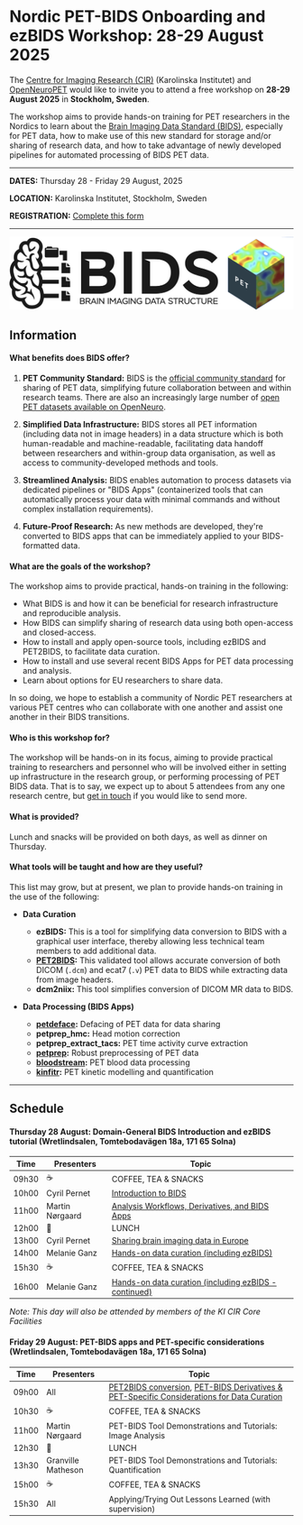 # Nordic PET-BIDS Onboarding and ezBIDS Workshop: 28-29 August 2025

The [Centre for Imaging Research (CIR)](https://imagingresearch.se/) (Karolinska Institutet) and [OpenNeuroPET](https://openneuropet.github.io/index.html)  would like to invite you to attend a free workshop on **28-29 August 2025** in **Stockholm, Sweden**.  

The workshop aims to provide hands-on training for PET researchers in the Nordics to learn about the [Brain Imaging Data Standard (BIDS)](https://bids.neuroimaging.io/index.html), especially for PET data, how to make use of this new standard for storage and/or sharing of research data, and how to take advantage of newly developed pipelines for automated processing of BIDS PET data.

----------------------------------------------------------------------------------------------------
   **DATES:** Thursday 28 - Friday 29 August, 2025

   **LOCATION:** Karolinska Institutet, Stockholm, Sweden

   **REGISTRATION:** [Complete this form ](https://forms.gle/xZjbhELEEJLtoXHw8)

----------------------------------------------------------------------------------------------------

![ ](BIDS_PET.png)


## Information

#### What benefits does BIDS offer?

1. **PET Community Standard:** BIDS is the [official community standard](https://journals.sagepub.com/doi/10.1177/0271678X20905433) for sharing of PET data, simplifying future collaboration between and within research teams.  There are also an increasingly large number of [open PET datasets available on OpenNeuro](https://openneuro.org/search/modality/pet?query=%7B%22modality_selected%22%3A%22PET%22%7D).

2. **Simplified Data Infrastructure:** BIDS stores all PET information (including data not in image headers) in a data structure which is both human-readable and machine-readable, facilitating data handoff between researchers and within-group data organisation, as well as access to community-developed methods and tools.

3. **Streamlined Analysis:** BIDS enables automation to process datasets via dedicated pipelines or  "BIDS Apps" (containerized tools that can automatically process your data with minimal commands and without complex installation requirements).

4. **Future-Proof Research:** As new methods are developed, they're converted to BIDS apps that can be immediately applied to your BIDS-formatted data.


#### What are the goals of the workshop?

The workshop aims to provide practical, hands-on training in the following:

* What BIDS is and how it can be beneficial for research infrastructure and reproducible analysis.
* How BIDS can simplify sharing of research data using both open-access and closed-access.
* How to install and apply open-source tools, including ezBIDS and PET2BIDS, to facilitate data curation.
* How to install and use several recent BIDS Apps for PET data processing and analysis.
* Learn about options for EU researchers to share data.

In so doing, we hope to establish a community of Nordic PET researchers at various PET centres who can collaborate with one another and assist one another in their BIDS transitions.

#### Who is this workshop for?

The workshop will be hands-on in its focus, aiming to provide practical training to researchers and personnel who will be involved either in setting up infrastructure in the research group, or performing processing of PET BIDS data. That is to say, we expect up to about 5 attendees from any one research centre, but [get in touch](mailto:granville.matheson@ki.se) if you would like to send more.


#### What is provided?

Lunch and snacks will be provided on both days, as well as dinner on Thursday.


#### What tools will be taught and how are they useful?

This list may grow, but at present, we plan to provide hands-on training in the use of the following:

* **Data Curation**
  * **ezBIDS:** This is a tool for simplifying data conversion to BIDS with a graphical user interface, thereby allowing less technical team members to add additional data.
  * **[PET2BIDS](https://github.com/openneuropet/PET2BIDS):** This validated tool allows accurate conversion of both DICOM (`.dcm`) and ecat7 (`.v`) PET data to BIDS while extracting data from image headers.
  * **dcm2niix:** This tool simplifies conversion of DICOM MR data to BIDS.

* **Data Processing (BIDS Apps)**
  * **[petdeface](https://github.com/openneuropet/petdeface):** Defacing of PET data for data sharing
  * **petprep_hmc:** Head motion correction
  * **petprep_extract_tacs:** PET time activity curve extraction
  * **[petprep](https://github.com/nipreps/petprep):** Robust preprocessing of PET data
  * **[bloodstream](https://github.com/mathesong/bloodstream):** PET blood data processing
  * **[kinfitr](https://github.com/mathesong/kinfitr_app):** PET kinetic modelling and quantification


----------------------------------------------------------------------------------------------------


## Schedule

#### Thursday 28 August: Domain-General BIDS Introduction and ezBIDS tutorial (Wretlindsalen, Tomtebodavägen 18a, 171 65 Solna)


| Time   | Presenters         | Topic                                                           |
|--------|--------------------|-----------------------------------------------------------------|
| 09h30  | ☕                 | COFFEE, TEA & SNACKS                                            |
| 10h00  | Cyril Pernet       | [Introduction to BIDS](https://docs.google.com/presentation/d/1pIXA1I3y3MmbTSDKLYkwnTbK-tve9rHP/edit?usp=sharing&ouid=105032844288633808506&rtpof=true&sd=true)                                       |
| 11h00  | Martin Nørgaard    | [Analysis Workflows, Derivatives, and BIDS Apps](https://github.com/openneuropet/outreach/blob/main/PETBIDS-Onboarding2025/workflows_apps_derivatives_onboarding_stockholm_2025.pdf)                               |
| 12h00  | 🧆                 | LUNCH                                                           |
| 13h00  | Cyril Pernet       |  [Sharing brain imaging data in Europe](https://docs.google.com/presentation/d/1HzjojlnX5emINTNqyj_4jtgUuS6GVgJ3/edit?usp=sharing&ouid=105032844288633808506&rtpof=true&sd=true)                     |
| 14h00  | Melanie Ganz       | [Hands-on data curation (including ezBIDS)](https://github.com/openneuropet/outreach/blob/main/PETBIDS-Onboarding2025/BIDS_conversion_tutorial_Colab.ipynb)                       |
| 15h30  | ☕                 | COFFEE, TEA & SNACKS                                            |
| 16h00  | Melanie Ganz       | [Hands-on data curation (including ezBIDS - continued)](https://github.com/openneuropet/outreach/blob/main/PETBIDS-Onboarding2025/BIDS_conversion_tutorial_Colab.ipynb)            |

*Note: This day will also be attended by members of the KI CIR Core Facilities*  

#### Friday 29 August: PET-BIDS apps and PET-specific considerations (Wretlindsalen, Tomtebodavägen 18a, 171 65 Solna)


| Time   | Presenters         | Topic                                                           |
|--------|--------------------|-----------------------------------------------------------------|
| 09h00  | All                | [PET2BIDS conversion](https://github.com/openneuropet/outreach/blob/main/PETBIDS-Onboarding2025/PET2BIDS.pdf), [PET-BIDS Derivatives & PET-Specific Considerations for Data Curation](https://github.com/openneuropet/outreach/blob/main/PETBIDS-Onboarding2025/PET_BIDS_derivatives_NordicOnboarding2025.pdf) |
| 10h30  | ☕                 | COFFEE, TEA & SNACKS                                            |
| 11h00  | Martin Nørgaard    | PET-BIDS Tool Demonstrations and Tutorials: Image Analysis      |
| 12h30  | 🧆                 | LUNCH                                                           |
| 13h30  | Granville Matheson | PET-BIDS Tool Demonstrations and Tutorials: Quantification      |
| 15h00  | ☕                 | COFFEE, TEA & SNACKS                                            |
| 15h30  | All                | Applying/Trying Out Lessons Learned (with supervision)          |


